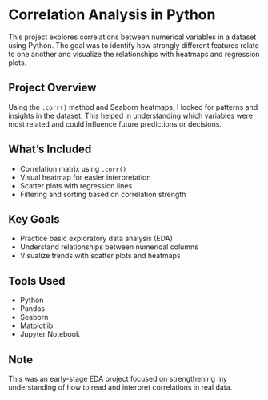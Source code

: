 # Correlation Analysis in Python

This project explores correlations between numerical variables in a dataset using Python. The goal was to identify how strongly different features relate to one another and visualize the relationships with heatmaps and regression plots.

## Project Overview

Using the `.corr()` method and Seaborn heatmaps, I looked for patterns and insights in the dataset. This helped in understanding which variables were most related and could influence future predictions or decisions.

## What’s Included
- Correlation matrix using `.corr()`
- Visual heatmap for easier interpretation
- Scatter plots with regression lines
- Filtering and sorting based on correlation strength

## Key Goals
- Practice basic exploratory data analysis (EDA)
- Understand relationships between numerical columns
- Visualize trends with scatter plots and heatmaps

## Tools Used
- Python
- Pandas
- Seaborn
- Matplotlib
- Jupyter Notebook


## Note
This was an early-stage EDA project focused on strengthening my understanding of how to read and interpret correlations in real data.
